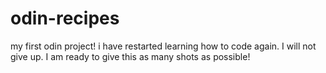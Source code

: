 # odin-recipes

my first odin project! i have restarted learning how to code again. I will not give up. I am ready to give this as many shots as possible!